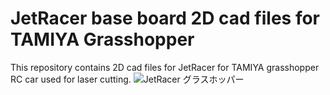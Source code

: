 # JetRacer base board 2D cad files for TAMIYA Grasshopper
This repository contains 2D cad files for JetRacer for TAMIYA grasshopper RC car used for laser cutting.
![JetRacer グラスホッパー](http://www.monoxit.com/wp-content/uploads/2019/10/grasshopper5.jpg)
